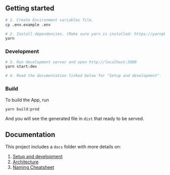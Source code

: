 ## Getting started

```bash
# 1. Create Environment variables file.
cp .env.example .env

# 2. Install dependencies. (Make sure yarn is installed: https://yarnpkg.com/lang/en/docs/install)
yarn
```


### Development
```bash
# 3. Run development server and open http://localhost:3000
yarn start:dev

# 4. Read the documentation linked below for "Setup and development".
```

### Build

To build the App, run

```bash
yarn build:prod
```

And you will see the generated file in `dist` that ready to be served.
## Documentation

This project includes a `docs` folder with more details on:

1.  [Setup and development](https://narhakobyan.github.io/awesome-nest-boilerplate/docs/development.html#first-time-setup)
1.  [Architecture](https://narhakobyan.github.io/awesome-nest-boilerplate/docs/architecture.html)
1.  [Naming Cheatsheet](https://narhakobyan.github.io/awesome-nest-boilerplate/docs/naming-cheatsheet.html)